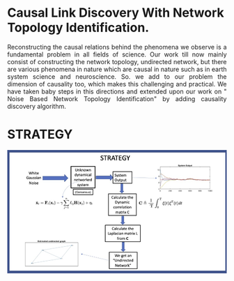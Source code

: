 # Causal Link Discovery With Network Topology Identification.
<div align="justify">
Reconstructing the causal relations behind the phenomena  we  observe  is  a  fundamental  problem  in  all  fields  of science. Our work till now mainly consist of constructing the network topology, undirected network, but there are various phenomena in nature which are causal in nature such as in earth  system  science and neuroscience. So. we add to our problem the dimension of causality too, which makes this challenging and practical. We have taken baby steps in this directions and extended upon our work on " Noise Based Network Topology Identification" by adding causality discovery algorithm.

# STRATEGY 
![White_noise_1](assets/img/white_noise_1.jpg) 
